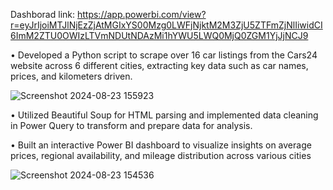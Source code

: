 Dashborad link: https://app.powerbi.com/view?r=eyJrIjoiMTJlNjEzZjAtMGIxYS00Mzg0LWFjNjktM2M3ZjU5ZTFmZjNlIiwidCI6ImM2ZTU0OWIzLTVmNDUtNDAzMi1hYWU5LWQ0MjQ0ZGM1YjJjNCJ9



•	Developed a Python script to scrape over 16 car listings from the Cars24 website across 6 different cities, extracting key data such as car names, prices, and kilometers driven.

![Screenshot 2024-08-23 155923](https://github.com/user-attachments/assets/3e6e6fcb-e0a7-4dd6-8c52-d8638a8bf4b2)


•	Utilized Beautiful Soup for HTML parsing and implemented data cleaning in Power Query to transform and prepare data for analysis.

•	Built an interactive Power BI dashboard to visualize insights on average prices, regional availability, and mileage distribution across various cities

![Screenshot 2024-08-23 154536](https://github.com/user-attachments/assets/8621108a-918b-43d4-85a6-bf9dca3941c7)
